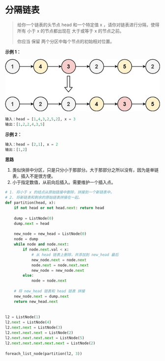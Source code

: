 # 分隔链表

> 给你一个链表的头节点 head 和一个特定值 x ，请你对链表进行分隔，使得所有 小于 x 的节点都出现在 大于或等于 x 的节点之前。
>
> 你应当 保留 两个分区中每个节点的初始相对位置。

**示例 1：**

![](images/86_1.jpeg)

```python
输入：head = [1,4,3,2,5,2], x = 3
输出：[1,2,2,4,3,5]
```



**示例 2：**

```python
输入：head = [2,1], x = 2
输出：[1,2]
```

**思路**

1. 类似快排中分区，只是只分小于那部分。大于那部分之所以没有，因为是单链表，插入不是很方便。
2. 小于指定数值，从前向后插入。需要维护一个插入点。

```python
# 1. 将小于 x 的结点从原始链接中删除，拼接到一个新链表中。
# 2. 将新链表和剩余的原始链表拼接在一起。
def partition(head, x):
    if not head or not head.next: return head

    dump = ListNode(0)
    dump.next = head
    
    new_node = new_head = ListNode(0)
    node = dump
    while node and node.next:
        if node.next.val < x:
            # 从 head 链表上删除，并添加到 new_head 最后
            new_node.next = node.next
            node.next = node.next.next
            new_node = new_node.next
        else:
            node = node.next

    # 将 new_head 链表和 head 链表 拼接
    new_node.next = dump.next
    return new_head.next


l2 = ListNode(1)
l2.next = ListNode(4)
l2.next.next = ListNode(3)
l2.next.next.next = ListNode(2)
l2.next.next.next.next = ListNode(5)
l2.next.next.next.next.next = ListNode(2)

foreach_list_node(partition(l2, 3))
```

